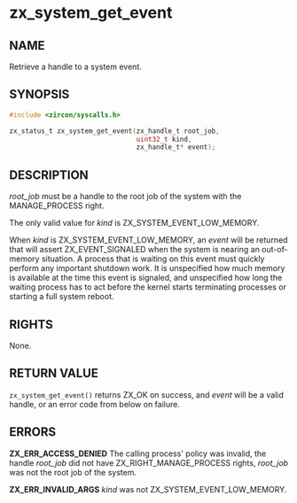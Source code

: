 # zx_system_get_event

## NAME

<!-- Updated by update-docs-from-abigen, do not edit. -->

Retrieve a handle to a system event.

## SYNOPSIS

<!-- Updated by update-docs-from-abigen, do not edit. -->

```c
#include <zircon/syscalls.h>

zx_status_t zx_system_get_event(zx_handle_t root_job,
                                uint32_t kind,
                                zx_handle_t* event);
```

## DESCRIPTION

*root_job* must be a handle to the root job of the system with the
MANAGE_PROCESS right.

The only valid value for *kind* is ZX_SYSTEM_EVENT_LOW_MEMORY.

When *kind* is ZX_SYSTEM_EVENT_LOW_MEMORY, an *event* will be returned that will
assert ZX_EVENT_SIGNALED when the system is nearing an out-of-memory situation.
A process that is waiting on this event must quickly perform any important
shutdown work. It is unspecified how much memory is available at the time this
event is signaled, and unspecified how long the waiting process has to act
before the kernel starts terminating processes or starting a full system reboot.

## RIGHTS

<!-- Updated by update-docs-from-abigen, do not edit. -->

None.

## RETURN VALUE

`zx_system_get_event()` returns ZX_OK on success, and *event* will be a valid
handle, or an error code from below on failure.

## ERRORS

**ZX_ERR_ACCESS_DENIED** The calling process' policy was invalid, the handle
*root_job* did not have ZX_RIGHT_MANAGE_PROCESS rights, *root_job* was not the
root job of the system.

**ZX_ERR_INVALID_ARGS** *kind* was not ZX_SYSTEM_EVENT_LOW_MEMORY.

